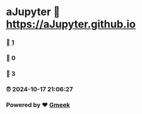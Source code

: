 # aJupyter :link: https://aJupyter.github.io 
### :page_facing_up: [1](https://aJupyter.github.io/tag.html) 
### :speech_balloon: 0 
### :hibiscus: 3 
### :alarm_clock: 2024-10-17 21:06:27 
### Powered by :heart: [Gmeek](https://github.com/Meekdai/Gmeek)
